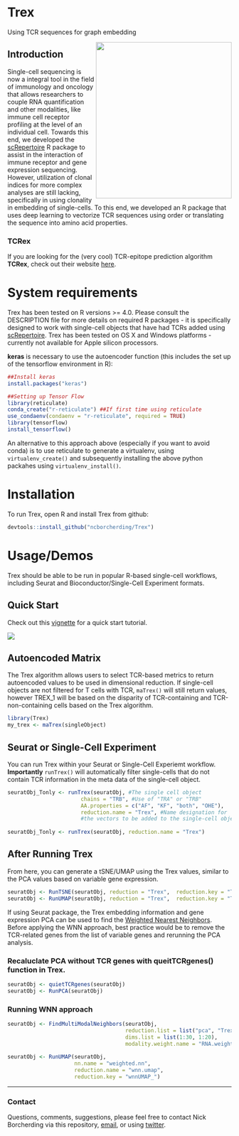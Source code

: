 # Trex
Using TCR sequences for graph embedding

<img align="right" src="https://github.com/ncborcherding/Trex/blob/main/www/trex_hex.png" width="305" height="352">

## Introduction
Single-cell sequencing is now a integral tool in the field of immunology and oncology that allows researchers to couple RNA quantification and other modalities, 
like immune cell receptor profiling at the level of an individual cell. Towards this end, we developed the [scRepertoire](https://github.com/ncborcherding/scRepertoire) 
R package to assist in the interaction of immune receptor and gene expression sequencing. However, utilization of clonal indices for more complex analyses are still lacking, specifically in using clonality in embedding of single-cells. To this end, we developed an R package that uses deep learning to vectorize TCR sequences using order or translating the sequence into amino acid properties.

### TCRex
If you are looking for the (very cool) TCR-epitope prediction algorithm **TCRex**, check out their website [here](https://tcrex.biodatamining.be/).

# System requirements 

Trex has been tested on R versions >= 4.0. Please consult the DESCRIPTION file for more details on required R packages - it is specifically designed to work with single-cell objects that have had TCRs added using [scRepertoire](https://github.com/ncborcherding/scRepertoire). Trex has been tested on OS X and Windows platforms - currently not available for Apple silicon processors.

**keras** is necessary to use the autoencoder function (this includes the set up of the tensorflow environment in R):

```r
##Install keras
install.packages("keras")

##Setting up Tensor Flow
library(reticulate)
conda_create("r-reticulate") ##If first time using reticulate
use_condaenv(condaenv = "r-reticulate", required = TRUE)
library(tensorflow)
install_tensorflow()
```

An alternative to this approach above (especially if you want to avoid conda) is to use reticulate to generate a virtualenv, using ```virtualenv_create()``` and subsequently installing the above python packahes using ```virtualenv_install()```.

# Installation

To run Trex, open R and install Trex from github: 

```r
devtools::install_github("ncborcherding/Trex")
```

# Usage/Demos

Trex should be able to be run in popular R-based single-cell workflows, including Seurat and Bioconductor/Single-Cell Experiment formats.

## Quick Start 

Check out this [vignette](https://ncborcherding.github.io/vignettes/Trex.html) for a quick start tutorial. 

<img align="center" src="https://github.com/ncborcherding/Trex/blob/dev/www/graphicalAbstract.png">

## Autoencoded Matrix

The Trex algorithm allows users to select TCR-based metrics to return autoencoded values to be used in dimensional reduction. If single-cell objects are not filtered for T cells with TCR,  `maTrex()` will still return values, however TREX_1 will be based on the disparity of TCR-containing and TCR-non-containing cells based on the Trex algorithm. 

```r
library(Trex)
my_trex <- maTrex(singleObject)
```

## Seurat or Single-Cell Experiment

You can run Trex within your Seurat or Single-Cell Experiemt workflow. **Importantly** `runTrex()` will automatically filter single-cells that do not contain TCR information in the meta data of the single-cell object. 

```r
seuratObj_Tonly <- runTrex(seuratObj, #The single cell object
                       chains = "TRB", #Use of "TRA" or "TRB" 
                       AA.properties = c("AF", "KF", "both", "OHE"),
                       reduction.name = "Trex", #Name designation for 
                       #the vectors to be added to the single-cell object)
                   
seuratObj_Tonly <- runTrex(seuratObj, reduction.name = "Trex")
```

## After Running Trex

From here, you can generate a tSNE/UMAP using the Trex values, similar to the PCA values based on variable gene expression.

```r
seuratObj <- RunTSNE(seuratObj, reduction = "Trex",  reduction.key = "Trex_")
seuratObj <- RunUMAP(seuratObj, reduction = "Trex",  reduction.key = "Trex_")
```

If using Seurat package, the Trex embedding information and gene expression PCA can be used to find the [Weighted Nearest Neighbors](https://pubmed.ncbi.nlm.nih.gov/34062119/). Before applying the WNN approach, best practice would be to remove the TCR-related genes from the list of variable genes and rerunning the PCA analysis. 

### Recaluclate PCA without TCR genes with queitTCRgenes() function in Trex.
```r
seuratObj <- quietTCRgenes(seuratObj)
seuratObj <- RunPCA(seuratObj)
```

### Running WNN approach
```r
seuratObj <- FindMultiModalNeighbors(seuratObj, 
                                     reduction.list = list("pca", "Trex"), 
                                     dims.list = list(1:30, 1:20), 
                                     modality.weight.name = "RNA.weight")
                                     
seuratObj <- RunUMAP(seuratObj, 
                     nn.name = "weighted.nn", 
                     reduction.name = "wnn.umap", 
                     reduction.key = "wnnUMAP_")
```
***

### Contact
Questions, comments, suggestions, please feel free to contact Nick Borcherding via this repository, [email](mailto:ncborch@gmail.com), or using [twitter](https://twitter.com/theHumanBorch). 
